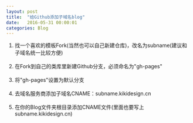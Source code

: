 ```yaml
---
layout: post
title:  "给Github添加子域名blog"
date:   2016-05-31 00:00:01
categories: Blog
---
```


<!-- ## 给Github添加子域名blog -->

<ol>  

<li>找一个喜欢的模板Fork(当然也可以自己新建仓库)，改名为subname(建议和子域名统一比较方便)</li>  
<br>
<li>在Fork到自己的类库里新建Github分支，必须命名为"gh-pages"</li>  
<br>
<li>将"gh-pages"设置为默认分支</li>  
<br>
<li>去域名服务商添加子域名CNAME：subname.kikidesign.cn</li> 
<br>
<li>在你的Blog文件夹根目录添加CNAME文件(里面也要写上subname.kikidesign.cn)</li>  

</ol>













